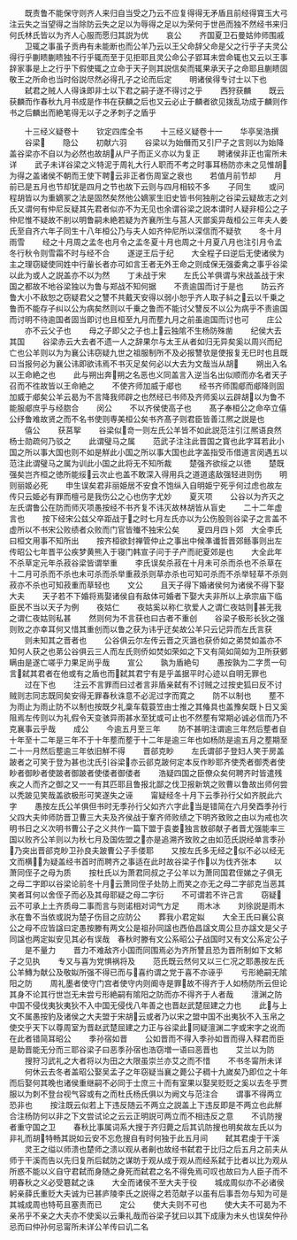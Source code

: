 <!-- { "loadSidebar": true } -->
　　既责鲁不能保守则齐人来归自当受之乃云不应复得得无矛盾且前经得寳玉大弓注云失之当望得之当除防云失之足以为辱得之足以为荣何于世邑而独不然经书来归何氏林氏皆以为齐人心服而愿归其説为优
　　哀公
　　齐国夏卫石曼姑帅师围戚
　　卫辄之事虽子贡冉有未能断也而公羊乃云以王父命辞父命是父之行乎子夫灵公得行乎蒯瞆蒯瞆独不行乎辄而至于见拒耶且灵公命公子郢耳未尝命辄也又云以王事辞家事是上之行乎下假使辄之立命于天子则其説信矣而辄果承天子之命耶且蒯瞆固敬王之所命也当时俗説尽然必得孔子之论而后定
　　明诸侯得专讨士以下也
　　弑君之贼人人得诛即非士以下君之嗣子遂不得讨之乎
　　西狩获麟
　　既云获麟而作春秋九月书成是作书在获麟之后也又云必止于麟者欲见拨乱功成于麟则作书之后麟出而絶笔得无以子之矛刺子之盾乎







　　十三经义疑卷十
　　钦定四库全书
　　十三经义疑卷十一
　　华亭吴浩撰
　　谷梁
　　隐公
　　初献六羽
　　谷梁以为始僭而又引尸子之言则以为始降盖谷梁亦不自以为必然也故胡从尸子而正义亦以为复正
　　聘诸侯非正也甯所未详
　　武子未详谷梁之义特泥于周礼大行人职而不考之时事耳杨防亦未之见惟胡为得之盖诸侯不朝而王使下聘云非正者伤周室之衰也
　　若值月前节却
　　月前已是五月也节却犹是四月之节也故下云则与四月相较不多
　　子同生
　　或问程胡皆以为重嫡冡之法是固然矣然他公嫡冡生旧史皆书何独削之谷梁云疑故志之刘氏又谓何有仲尼反疑其先君者似亦不为无见也余谓谷梁之説本谓时人疑非桓公之子仲尼惟不疑故不削以明鲁嗣未絶若疑为齐襄所生与莒人灭鄫奚异哉桓公三年夫人姜氏至自齐六年子同生十八年桓公乃与夫人如齐仲尼所以深信而不疑欤
　　冬十月雨雪
　　经之十月周之孟冬也月令之孟冬夏十月也周之十月夏八月也注引月令孟冬行秋令则雪霜不时与经不合
　　遂逆王后于纪
　　大全程子曰逆后无使诸侯为主之理窃疑使同姓中行軰长者亦可如言王者无外王命之则成保无强委禽之事乎谷梁以此为或人之説盖亦不以为然
　　丁未战于宋
　　左氏公羊俱谓与宋战盖战于宋国之都故不地谷梁独以为鲁与郑战不知何据
　　不责逾国而讨于是也
　　防云齐鲁大小不敌恕之窃疑君父之讐不共戴天安得以弱小恕乎齐人取子紏之云以千乗之鲁而不能存子纠以公为病矣然则以千乗之鲁而不能讨父讐反不以公为病乎不责逾国而讨明不待逾国者固当即讨也且桓至九月而塟九月之前虽逾国而讨也可
　　庄公
　　亦不云父子也
　　母之子即父之子也上云独隂不生杨防殊凿
　　纪侯大去其国
　　谷梁赤云大去者不遗一人之辞果尔与太王从者如归无异矣奚以周兴而纪亡也公羊则以为为襄公讳窃疑九世之祖服制所不及必报讐欤是使报复无巳时也且既曰当报何必为襄公讳即欲讳焉不书灭足矣何必以大去为文哉当从胡
　　朔出入名以王命絶之也
　　此与朔出奔朔之名恶也义同盖言入逆当名出似顺而亦名者天子召而不徃故皆以王命絶之
　　不使齐师加威于郕也
　　经书齐师围郕而郕降则固加威于郕矣公羊云曷为不言降我师辟之也然经已书师及齐师奚以云辟胡以为鲁不能服郕庶乎与经脗合
　　闵公
　　不以齐侯使高子也
　　髙子奉桓公之命卒立僖公纾鲁难故贤之而不名书使则専美桓公矣书齐髙子则君臣皆善江熈之説是也
　　僖公
　　获莒挐
　　谷梁似竒一则左氏公羊皆不如此説范注引江熈语良然杨士勋疏何乃驳之
　　此谓璧马之属
　　范武子注注此晋国之寳也此字耳若此小国之所以事大国也则不如是觧此小国之所以事大国也此字盖指受币借道言闵遇五以范注此谓璧马之属为训此小国之此将无不知所裁
　　楚强齐欲绥之以徳
　　楚既强矣岂齐桓之徳所能绥云次止也盖不敢深入得用兵之道道逺敌强轻进则伤
　　明则丽姬必死
　　申生误矣君非丽姫居不安食不饱纵入自明姫宁死乎何过虑也故左传只云姫必有罪而檀弓是我伤公之心也伤字尤妙
　　夏灭项
　　公谷以为齐灭之左氏谓鲁公在防而师灭项愚按经不书齐复不讳灭故林胡皆从盲史
　　二十二年虚言也
　　按下经宋公兹父卒距战于之时七月左氏亦以为公伤股则谷梁子之言盖不虚所以不书宋公败绩者众败而门官皆殱不独宋公矣
　　夏四月四卜郊　大全李氏曰桓文用事不知所出
　　按齐桓欲封禅管仲止之事出中候凖谶哲晋郊鲧事则出左传昭公七年晋平公疾梦黄熊入于寝门韩宣子问于子产而祀夏郊是也
　　大全此年不杀草定元年杀菽谷梁皆谓举重
　　李氏误矣杀菽在十月未可杀而杀也不杀草在十二月可杀而不杀也未可杀而杀举重菽杀则草亦杀也可知可杀而不杀举轻草不杀则菽亦不杀也可知菽重而草轻也
　　文公
　　且天子得下婚诸侯何为诸侯不得下娶大夫
　　天子若不下婚将焉娶诸侯自有敌体可婚者下娶大夫非所以上承宗庙下临臣民不当以天子为例
　　夜姑仁
　　夜姑奚以称仁欤爱人之谓仁夜姑则甚无我之谓仁夜姑则私甚
　　然则何为不言获也曰古者不重创
　　谷梁子极形长狄之强则败之亦幸耳何又惜其重创而以鲁之获为讳乎迂矣故公羊只云记异而左氏言获
　　则未知其之晋者也
　　公谷俱云尔左传云晋之灭潞也获侨如之弟焚如盖亦不知何人获之也苐公谷俱云三人而左氏则侨如焚如荣如之下又有简如简如为卫所获鄋瞒由是遂亡嗟乎力果足尚乎哉
　　宣公
　　孰为盾絶句
　　愚按孰为二字贯一句言弑其君者在他或有之盾也而弑其君宁有是乎盖据平时心迹以自明无罪也
　　过在下也
　　注云不言罪而曰过者言非盾亲弑有不讨贼之过按史狐曰反不讨贼则志同志既同矣安得无罪春秋诛意不必泥过字而寛之
　　防不以制也
　　塟不为雨止为雨止防不以制也按既夕礼稾车载蓑笠由士推之其偹具也盖豫矣既卜日又奚阻焉左传则以为礼假令天变骇异雨甚水至犹或可止也不然塟有常期必诚必信而乃不克襄事云乎哉
　　成公
　　今逾五月至三年
　　防不甚明注谓逾三年然后塟者自十年至十二年是三年不于十年塟而塟于十二年是逾三年也如杨防是逾五月之塟期至二十一月然后塟逾三年依旧觧不得
　　晋郤克眇
　　左氏谓郤子登妇人笑于房盖跛者之可笑于登为甚也沈氏引谷梁亦云郤克跛何定本反作眇耶齐使秃者御秃者使眇者御眇者使跛者御跛者使偻者御偻者
　　浩疑四国之臣僚众矣何聘齐时皆遣残疾之人而齐之御之又一一有其匹耶且鲁报北鄙之伐卫报新筑之败曹以鲁故出师何尝以秃跛见笑哉盖欲极形可笑遂失之诬
　　甯疑经冬十月下云季孙行父如齐脱此六字
　　愚按左氏公羊俱但书时无季孙行父如齐六字此当是错简在六月癸酉季孙行父四大夫帅师防晋卫曹三大夫及齐侯战于鞌齐师败绩之下明齐致败之由以为戒也次明书日之义次明书曹公子之义共作一篇下盟于袁娄独言敖郤献子者晋尤强能率三国以败齐公羊则以为秋七月及国佐盟之亦是追溯齐致败之由如范氏説经单言季孙乃突出晋郤克眇卫孙良夫跛曹公子手偻耶
　　又按左氏多无经之似不必以经无文而横为疑盖经书首时而聘齐之事适在此时故谷梁子作以为伐齐张本
　　以萧同侄子之母为质
　　按杜氏以为萧君同叔之子公羊以为萧同国君侄娣之子俱无之母二字即以谷梁论前冬十月云萧同侄子处防上而笑之亦无之母二字郤克当恶其笑者耳何以舍侄子而必及其母耶疑之母二字衍
　　不可谓若不许己言
　　窃疑云不可承上土齐质母二事而言与则诺相对词气方足
　　雨木冰
　　刘徐説是雨木氷在鲁不当依或説为楚子伤目之应防公
　　葬我小君定姒
　　大全王氏曰襄公哀公之母不应皆諡曰定愚按滕有两文公是祖孙同諡也西伯昌諡文周公旦亦諡文是父子同諡也两定姒安见其必有误哉　春秋时滕有文公系昭公子战国时又有文公系定公子
　　是不量力
　　晋力不难敌齐小国而同围焉必为齐所讐且恐为晋所制如下文邾子之见执
　　专又与喜为党惧祸将及
　　范氏既云然何又以三仁况之耶愚按左氏公羊鱄为献公及敬姒所强不得已而与喜约谓之党于喜不亦诬乎
　　亏形絶嗣无隂阳之防
　　周礼墨者使守门宫者使守内则阍寺是罪故不得齐于人如杨防所云但论其身不论其行世岂无未尝亏形絶嗣有隂阳之防而亦不得齐于人者哉
　　澶渊之防中国不侵伐夷狄夷狄不入中国无侵伐八年善之也晋赵武楚屈建之力也
　　此与上文不属愚按豹及诸侯之大夫盟于宋胡云或者乃以宋之盟中国不出夷狄不入玉帛之使交乎天下以尊周室为晋赵武楚屈建之力正与谷梁此同疑澶渊二字或宋字之讹而在此者错简耳昭公
　　季孙宿如晋
　　公如晋而不得入季孙如晋而得入释君而臣是助晋能无分而三耶谷梁子曰恶季孙宿也浩窃増一语曰恶晋也
　　艾兰以为防
　　搜狩习武礼之大者将以为田之大限虽崇兰亦艾之而不惜
　　不书冬甯所未详
　　何休云去冬者盖昭公娶吴孟子之年窃疑当襄之薨公子稠十九嵗矣乃即位之十年而后娶何其晚也诸侯重继嗣不必同于士庶三十而有室果以娶吴贬贬之奚以去冬乎贾服以为刺不登台视气容或有之而杜氏杨氏俱以为阙文与范注合
　　谓事不得两立恐非也
　　按注既云似若上下违反随云不两立之説盖上下违反即是不两立也此觧合注杨防何以非之下文尝试论之云云正明説可两立而不相违反之意
　　不讥防搜者重守国之卫
　　春秋比事属词系大搜于齐归薨之后其讥防搜也明矣故左氏以为非礼而胡特畅其説如云安不忘危搜自有时何独于此五月间
　　弑其君虔于干溪
　　灵王之缢以师溃也楚师之溃以观从者劓也故经书弑君于比归之后五月之前夫从师于干溪而告以先归复所后弑防之谋昉于观从成于观从而经系弑于比者以比为观从所惑不能以义自守君弑而身随之身死而弑君之名不得免焉可叹也故曰为人臣子而不明春秋之义必受簒弑之诛
　　大全而诸侯不至大夫于役
　　城成周似亦不必诸侯躬亲薛氏重贬大夫诚为已甚庐陵李氏之説得之若范献子以虽有后事吾勿与知为可是其城成周也特苟且塞责而已
　　定公
　　使大夫则不可也
　　使大夫不可曷为不亲吊乎不亲之大夫亦不使奚以云秉礼哉而谷梁子犹曰以其下成康为未乆也误矣仲孙忌而曰仲孙何忌甯所未详公羊传曰讥二名
